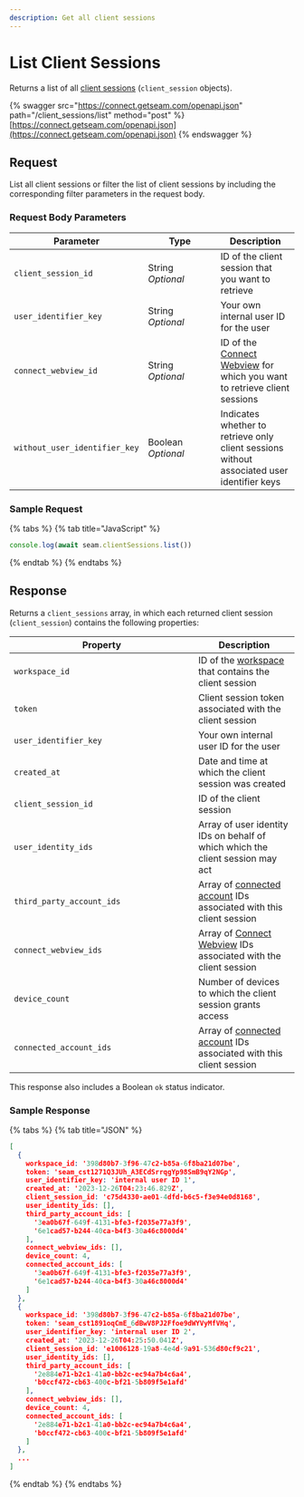 ```yaml
---
description: Get all client sessions
---
```


# List Client Sessions

Returns a list of all [client sessions](../../core-concepts/workspaces/client-session-tokens.md) (`client_session` objects).

{% swagger src="https://connect.getseam.com/openapi.json" path="/client_sessions/list" method="post" %}
[https://connect.getseam.com/openapi.json](https://connect.getseam.com/openapi.json)
{% endswagger %}

## Request

List all client sessions or filter the list of client sessions by including the corresponding filter parameters in the request body.

### Request Body Parameters

<table><thead><tr><th>Parameter</th><th width="112.33333333333331">Type</th><th>Description</th></tr></thead><tbody><tr><td><code>client_session_id</code></td><td>String<br><em>Optional</em></td><td>ID of the client session that you want to retrieve</td></tr><tr><td><code>user_identifier_key</code></td><td>String<br><em>Optional</em></td><td>Your own internal user ID for the user</td></tr><tr><td><code>connect_webview_id</code></td><td>String<br><em>Optional</em></td><td>ID of the <a href="../../core-concepts/connect-webviews/">Connect Webview</a> for which you want to retrieve client sessions</td></tr><tr><td><code>without_user_identifier_key</code></td><td>Boolean<br><em>Optional</em></td><td>Indicates whether to retrieve only client sessions without associated user identifier keys</td></tr></tbody></table>

### Sample Request

{% tabs %}
{% tab title="JavaScript" %}
```javascript
console.log(await seam.clientSessions.list())
```
{% endtab %}
{% endtabs %}

## Response

Returns a `client_sessions` array, in which each returned client session (`client_session`) contains the following properties:

<table><thead><tr><th width="310">Property</th><th>Description</th></tr></thead><tbody><tr><td><code>workspace_id</code></td><td>ID of the <a href="../../core-concepts/workspaces/">workspace</a> that contains the client session</td></tr><tr><td><code>token</code></td><td>Client session token associated with the client session</td></tr><tr><td><code>user_identifier_key</code></td><td>Your own internal user ID for the user</td></tr><tr><td><code>created_at</code></td><td>Date and time at which the client session was created</td></tr><tr><td><code>client_session_id</code></td><td>ID of the client session</td></tr><tr><td><code>user_identity_ids</code></td><td>Array of user identity IDs on behalf of which which the client session may act</td></tr><tr><td><code>third_party_account_ids</code></td><td>Array of <a href="../connected-accounts/">connected account</a> IDs associated with this client session</td></tr><tr><td><code>connect_webview_ids</code></td><td>Array of <a href="../../core-concepts/connect-webviews/">Connect Webview</a> IDs associated with the client session</td></tr><tr><td><code>device_count</code></td><td>Number of devices to which the client session grants access</td></tr><tr><td><code>connected_account_ids</code></td><td>Array of <a href="../connected-accounts/">connected account</a> IDs associated with this client session</td></tr></tbody></table>

This response also includes a Boolean `ok` status indicator.

### Sample Response

{% tabs %}
{% tab title="JSON" %}
```json
[
  {
    workspace_id: '398d80b7-3f96-47c2-b85a-6f8ba21d07be',
    token: 'seam_cst1271Q3JUh_A3ECdSrrqgYp98SmB9qY2NGp',
    user_identifier_key: 'internal user ID 1',
    created_at: '2023-12-26T04:23:46.829Z',
    client_session_id: 'c75d4330-ae01-4dfd-b6c5-f3e94e0d8168',
    user_identity_ids: [],
    third_party_account_ids: [
      '3ea0b67f-649f-4131-bfe3-f2035e77a3f9',
      '6e1cad57-b244-40ca-b4f3-30a46c8000d4'
    ],
    connect_webview_ids: [],
    device_count: 4,
    connected_account_ids: [
      '3ea0b67f-649f-4131-bfe3-f2035e77a3f9',
      '6e1cad57-b244-40ca-b4f3-30a46c8000d4'
    ]
  },
  {
    workspace_id: '398d80b7-3f96-47c2-b85a-6f8ba21d07be',
    token: 'seam_cst1891oqCmE_6dBwV8PJ2Ffoe9dWYVyMfVHq',
    user_identifier_key: 'internal user ID 2',
    created_at: '2023-12-26T04:25:50.041Z',
    client_session_id: 'e1006128-19a8-4e4d-9a91-536d80cf9c21',
    user_identity_ids: [],
    third_party_account_ids: [
      '2e884e71-b2c1-41a0-bb2c-ec94a7b4c6a4',
      'b0ccf472-cb63-400c-bf21-5b809f5e1afd'
    ],
    connect_webview_ids: [],
    device_count: 4,
    connected_account_ids: [
      '2e884e71-b2c1-41a0-bb2c-ec94a7b4c6a4',
      'b0ccf472-cb63-400c-bf21-5b809f5e1afd'
    ]
  },
  ...
]
```
{% endtab %}
{% endtabs %}
